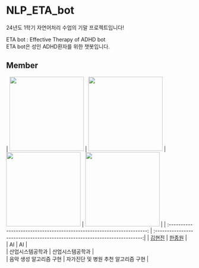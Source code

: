 # NLP_ETA_bot  

24년도 1학기 자연어처리 수업의 기말 프로젝트입니다!  

ETA bot : Effective Therapy of ADHD bot  
ETA bot은 성인 ADHD환자를 위한 챗봇입니다.

## Member

| <img src="https://github.com/hyeonjins.png" width="200" height="200" /> | <img src="https://github.com/imsohungrynow.png" width="200" height="200" /> | <img src="https://github.com/sayyyho.png" width="200" height="200" /> | <img src="https://github.com/choijian.png" width="200" height="200" /> |
| :---------------------------------------------------------------------: | :-------------------------------------------------------------------------:|
|                 [김현진](https://github.com/hyeonjins)                  |                 [한종원](https://github.com/imsohungrynow)                  |         
|                                   AI                                    |                                     AI                                     |               
|                            산업시스템공학과                              |                              산업시스템공학과                               |                          
|                        음악 생성 알고리즘 구현                           |                          자가진단 및 병원 추천 알고리즘 구현                 |          
